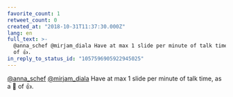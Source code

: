 ```yaml
---
favorite_count: 1
retweet_count: 0
created_at: "2018-10-31T11:37:30.000Z"
lang: en
full_text: >-
  @anna_schef @mirjam_diala Have at max 1 slide per minute of talk time, as a 📏
  of 👍.
in_reply_to_status_id: "1057596905922945025"
---
```


[@anna_schef](https://twitter.com/anna_schef)
[@mirjam_diala](https://twitter.com/mirjam_diala) Have at max 1 slide per minute
of talk time, as a 📏 of 👍.
